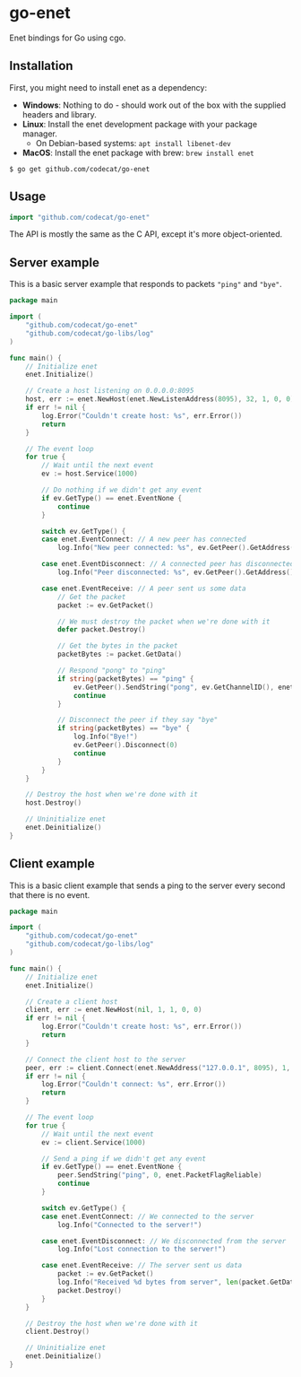 # go-enet
Enet bindings for Go using cgo.

## Installation
First, you might need to install enet as a dependency:

* **Windows**: Nothing to do - should work out of the box with the supplied headers and library.
* **Linux**: Install the enet development package with your package manager.
	* On Debian-based systems: `apt install libenet-dev`
* **MacOS**: Install the enet package with brew: `brew install enet`

```
$ go get github.com/codecat/go-enet
```

## Usage
```go
import "github.com/codecat/go-enet"
```

The API is mostly the same as the C API, except it's more object-oriented.

## Server example
This is a basic server example that responds to packets `"ping"` and `"bye"`.

```go
package main

import (
	"github.com/codecat/go-enet"
	"github.com/codecat/go-libs/log"
)

func main() {
	// Initialize enet
	enet.Initialize()

	// Create a host listening on 0.0.0.0:8095
	host, err := enet.NewHost(enet.NewListenAddress(8095), 32, 1, 0, 0)
	if err != nil {
		log.Error("Couldn't create host: %s", err.Error())
		return
	}

	// The event loop
	for true {
		// Wait until the next event
		ev := host.Service(1000)

		// Do nothing if we didn't get any event
		if ev.GetType() == enet.EventNone {
			continue
		}

		switch ev.GetType() {
		case enet.EventConnect: // A new peer has connected
			log.Info("New peer connected: %s", ev.GetPeer().GetAddress())

		case enet.EventDisconnect: // A connected peer has disconnected
			log.Info("Peer disconnected: %s", ev.GetPeer().GetAddress())

		case enet.EventReceive: // A peer sent us some data
			// Get the packet
			packet := ev.GetPacket()

			// We must destroy the packet when we're done with it
			defer packet.Destroy()

			// Get the bytes in the packet
			packetBytes := packet.GetData()

			// Respond "pong" to "ping"
			if string(packetBytes) == "ping" {
				ev.GetPeer().SendString("pong", ev.GetChannelID(), enet.PacketFlagReliable)
				continue
			}

			// Disconnect the peer if they say "bye"
			if string(packetBytes) == "bye" {
				log.Info("Bye!")
				ev.GetPeer().Disconnect(0)
				continue
			}
		}
	}

	// Destroy the host when we're done with it
	host.Destroy()

	// Uninitialize enet
	enet.Deinitialize()
}
```

## Client example
This is a basic client example that sends a ping to the server every second that there is no event.

```go
package main

import (
	"github.com/codecat/go-enet"
	"github.com/codecat/go-libs/log"
)

func main() {
	// Initialize enet
	enet.Initialize()

	// Create a client host
	client, err := enet.NewHost(nil, 1, 1, 0, 0)
	if err != nil {
		log.Error("Couldn't create host: %s", err.Error())
		return
	}

	// Connect the client host to the server
	peer, err := client.Connect(enet.NewAddress("127.0.0.1", 8095), 1, 0)
	if err != nil {
		log.Error("Couldn't connect: %s", err.Error())
		return
	}

	// The event loop
	for true {
		// Wait until the next event
		ev := client.Service(1000)

		// Send a ping if we didn't get any event
		if ev.GetType() == enet.EventNone {
			peer.SendString("ping", 0, enet.PacketFlagReliable)
			continue
		}

		switch ev.GetType() {
		case enet.EventConnect: // We connected to the server
			log.Info("Connected to the server!")

		case enet.EventDisconnect: // We disconnected from the server
			log.Info("Lost connection to the server!")

		case enet.EventReceive: // The server sent us data
			packet := ev.GetPacket()
			log.Info("Received %d bytes from server", len(packet.GetData()))
			packet.Destroy()
		}
	}

	// Destroy the host when we're done with it
	client.Destroy()

	// Uninitialize enet
	enet.Deinitialize()
}
```
